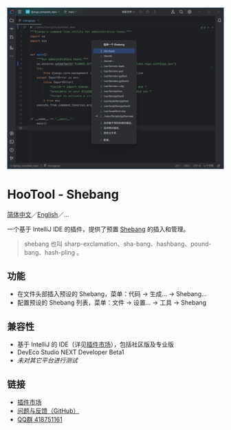 [![示意图](./images/diagram.png)](https://plugins.jetbrains.com/plugin/24907-hootool--shebang)

# HooTool - Shebang

[简体中文](./README.md)／[English](./README_EN.md)／...

一个基于 IntelliJ IDE 的插件，提供了预置 [Shebang](https://www.runoob.com/linux/linux-shell.html) 的插入和管理。

> shebang 也叫 sharp-exclamation、sha-bang、hashbang、pound-bang、hash-pling 。

## 功能

- 在文件头部插入预设的 Shebang，菜单：代码 → 生成... → Shebang...
- 配置预设的 Shebang 列表，菜单：文件 → 设置... → 工具 → Shebang

## 兼容性

- 基于 IntelliJ 的 IDE（详见[插件市场](https://plugins.jetbrains.com/plugin/24907-hootool--shebang/versions)），包括社区版及专业版
- DevEco Studio NEXT Developer Beta1
- _未对其它平台进行测试_

## 链接

- [插件市场](https://plugins.jetbrains.com/plugin/24907-hootool--shebang)
- [问题与反馈（GitHub）](https://github.com/aixcyi/intellij-shebang/issues)
- [QQ群 418751161](https://qm.qq.com/q/ou4RdUFMTm)
